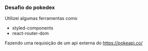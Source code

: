 ### Desafio do pokedex

Utilizei algumas ferramentas como
- styled-components
- react-router-dom

Fazendo uma requisição de um api externa do https://pokeapi.co/